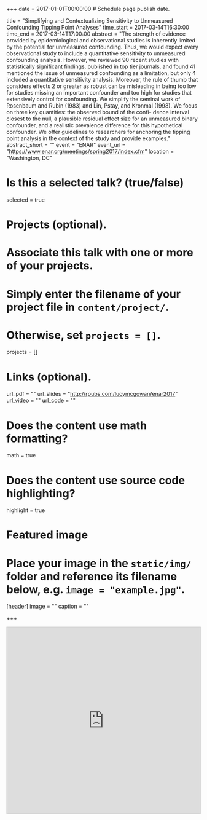+++
date = 2017-01-01T00:00:00  # Schedule page publish date.

title = "Simplifying and Contextualizing Sensitivity to Unmeasured Confounding Tipping Point Analyses"
time_start = 2017-03-14T16:30:00
time_end = 2017-03-14T17:00:00
abstract = "The strength of evidence provided by epidemiological and observational studies is inherently limited by the potential for unmeasured confounding. Thus, we would expect every observational study to include a quantitative sensitivity to unmeasured confounding analysis. However, we reviewed 90 recent studies with statistically significant findings, published in top tier journals, and found 41 mentioned the issue of unmeasured confounding as a limitation, but only 4 included a quantitative sensitivity analysis. Moreover, the rule of thumb that considers effects 2 or greater as robust can be misleading in being too low for studies missing an important confounder and too high for studies that extensively control for confounding. We simplify the seminal work of Rosenbaum and Rubin (1983) and Lin, Pstay, and Kronmal (1998). We focus on three key quantities: the observed bound of the confi- dence interval closest to the null, a plausible residual effect size for an unmeasured binary confounder, and a realistic prevalence difference for this hypothetical confounder. We offer guidelines to researchers for anchoring the tipping point analysis in the context of the study and provide examples."
abstract_short = ""
event = "ENAR"
event_url = "https://www.enar.org/meetings/spring2017/index.cfm"
location = "Washington, DC"

# Is this a selected talk? (true/false)
selected = true

# Projects (optional).
#   Associate this talk with one or more of your projects.
#   Simply enter the filename of your project file in `content/project/`.
#   Otherwise, set `projects = []`.
projects = []

# Links (optional).
url_pdf = ""
url_slides = "http://rpubs.com/lucymcgowan/enar2017"
url_video = ""
url_code = ""


# Does the content use math formatting?
math = true

# Does the content use source code highlighting?
highlight = true

# Featured image
# Place your image in the `static/img/` folder and reference its filename below, e.g. `image = "example.jpg"`.
[header]
image = ""
caption = ""

+++

<iframe src="http://rpubs.com/lucymcgowan/enar2017" width="595" height="485" frameborder="0" marginwidth="0" marginheight="0" scrolling="no" style="border:1px solid #CCC; border-width:1px; margin-bottom:5px; max-width: 100%;" allowfullscreen> </iframe> 